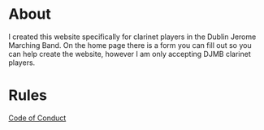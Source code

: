 # About 
I created this website specifically for clarinet players in the Dublin Jerome Marching Band.
On the home page there is a form you can fill out so you can help create the website, however I am only accepting DJMB clarinet players.

# Rules
[Code of Conduct](http://github.com/AL-SCHOOL/DJMB-Clarinets/blob/master/CODE_OF_CONDUCT.md)
